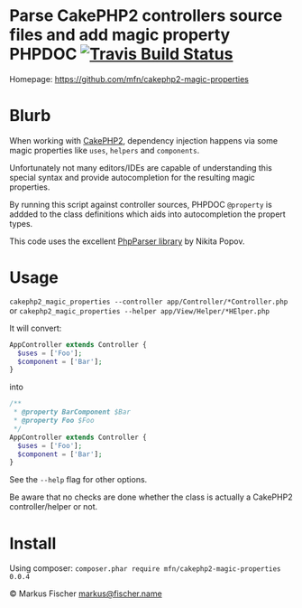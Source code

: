 # Parse CakePHP2 controllers source files and add magic property PHPDOC [ ![Travis Build Status](https://travis-ci.org/mfn/cakephp2-magic-properties.svg?branch=master)](https://travis-ci.org/mfn/cakephp2-magic-properties)

Homepage: https://github.com/mfn/cakephp2-magic-properties

# Blurb

When working with [CakePHP2](http://cakephp.org/), dependency injection happens via some magic properties like `uses`, `helpers` and `components`.

Unfortunately not many editors/IDEs are capable of understanding this special syntax and provide autocompletion for the resulting magic properties.

By running this script against controller sources, PHPDOC `@property` is addded to the class definitions which aids into autocompletion the propert types.

This code uses the excellent [PhpParser library](https://github.com/nikic/PHP-Parser) by Nikita Popov.

# Usage

`cakephp2_magic_properties --controller app/Controller/*Controller.php`
or
`cakephp2_magic_properties --helper app/View/Helper/*HElper.php`

It will convert:
```PHP
AppController extends Controller {
  $uses = ['Foo'];
  $component = ['Bar'];
}
```
into
```PHP
/**
 * @property BarComponent $Bar
 * @property Foo $Foo
 */
AppController extends Controller {
  $uses = ['Foo'];
  $component = ['Bar'];
}
```

See the `--help` flag for other options.

Be aware that no checks are done whether the class is actually a CakePHP2 controller/helper or not.

# Install

Using composer: `composer.phar require mfn/cakephp2-magic-properties 0.0.4`

© Markus Fischer <markus@fischer.name>
